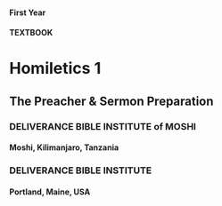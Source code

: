 #### First Year

#### TEXTBOOK

# Homiletics 1

## The Preacher & Sermon Preparation

### DELIVERANCE BIBLE INSTITUTE of MOSHI

#### Moshi, Kilimanjaro, Tanzania

### DELIVERANCE BIBLE INSTITUTE

#### Portland, Maine, USA